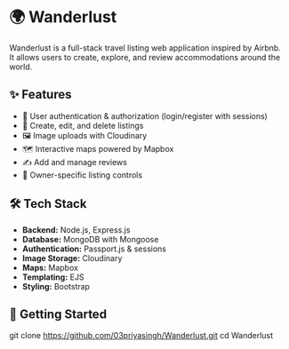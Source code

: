 # 🌍 Wanderlust

Wanderlust is a full-stack travel listing web application inspired by Airbnb.  
It allows users to create, explore, and review accommodations around the world.  

## ✨ Features
- 🔑 User authentication & authorization (login/register with sessions)
- 🏡 Create, edit, and delete listings
- 🖼️ Image uploads with Cloudinary
- 🗺️ Interactive maps powered by Mapbox
- ✍️ Add and manage reviews
- 👤 Owner-specific listing controls

## 🛠 Tech Stack
- **Backend:** Node.js, Express.js  
- **Database:** MongoDB with Mongoose  
- **Authentication:** Passport.js & sessions  
- **Image Storage:** Cloudinary  
- **Maps:** Mapbox  
- **Templating:** EJS  
- **Styling:** Bootstrap  

## 🚀 Getting Started
git clone https://github.com/03priyasingh/Wanderlust.git
cd Wanderlust
